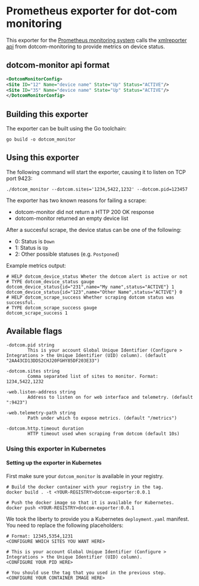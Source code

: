 # Prometheus exporter for dot-com monitoring 
This exporter for the [Prometheus monitoring system](https://prometheus.io/)
calls the [xmlreporter api](https://www.dotcom-monitor.com/wiki/knowledge-base/using-the-xml-reporting-service-xrs/) from dotcom-monitoring to provide metrics on device status.

## dotcom-monitor api format

```xml
<DotcomMonitorConfig>
<Site ID="12" Name="device name" State="Up" Status="ACTIVE"/>
<Site ID="35" Name="device name" State="Up" Status="ACTIVE"/>
</DotcomMonitorConfig>
```

## Building this exporter

The exporter can be built using the Go toolchain:

    go build -o dotcom_monitor

## Using this exporter

The following command will start the exporter, causing it to listen on
TCP port 9423:

    ./dotcom_monitor --dotcom.sites='1234,5422,1232' --dotcom.pid=123457

The exporter has two known reasons for failing a scrape:
 - dotcom-monitor did not return a HTTP 200 OK response
 - dotcom-monitor returned an empty device list

After a succesful scrape, the device status can be one of the following:
 - 0: Status is `Down`
 - 1: Status is `Up`
 - 2: Other possible statuses (e.g. `Postponed`)

Example metrics output:

    # HELP dotcom_device_status Wheter the dotcom alert is active or not
    # TYPE dotcom_device_status gauge
    dotcom_device_status{id="231",name="My name",status="ACTIVE"} 1
    dotcom_device_status{id="123",name="Other Name",status="ACTIVE"} 0
    # HELP dotcom_scrape_success Whether scraping dotcom status was successful.
    # TYPE dotcom_scrape_success gauge
    dotcom_scrape_success 1


## Available flags

    -dotcom.pid string
            This is your account Global Unique Identifier (Configure > Integrations > the Unique Identifier (UID) column). (default "2AA43CD13DDS2CHJ20FGHY85DF203E33")
    
    -dotcom.sites string
            Comma separated list of sites to monitor. Format: 1234,5422,1232
    
    -web.listen-address string
            Address to listen on for web interface and telemetry. (default ":9423")
    
    -web.telemetry-path string
            Path under which to expose metrics. (default "/metrics")

    -dotcom.http.timeout duration
            HTTP timeout used when scraping from dotcom (default 10s)
### Using this exporter in Kubernetes

#### Setting up the exporter in Kubernetes

First make sure your `dotcom_monitor` is available in your registry.
```
# Build the docker container with your registry in the tag.
docker build . -t <YOUR-REGISTRY>dotcom-exporter:0.0.1

# Push the docker image so that it is available for Kubernetes. 
docker push <YOUR-REGISTRY>dotcom-exporter:0.0.1
```

We took the liberty to provide you a Kubernetes `deployment.yaml` manifest. You need to replace the following placeholders:
```
# Format: 12345,5354,1231
<CONFIGURE WHICH SITES YOU WANT HERE>

# This is your account Global Unique Identifier (Configure > Integrations > the Unique Identifier (UID) column).
<CONFIGURE YOUR PID HERE>

# You should use the tag that you used in the previous step.
<CONFIGURE YOUR CONTAINER IMAGE HERE> 
```
